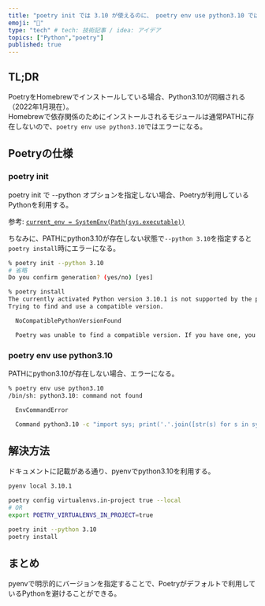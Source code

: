 ```yaml
---
title: "poetry init では 3.10 が使えるのに、 poetry env use python3.10 ではエラーになる"
emoji: "🔖"
type: "tech" # tech: 技術記事 / idea: アイデア
topics: ["Python","poetry"]
published: true
---
```


## TL;DR

PoetryをHomebrewでインストールしている場合、Python3.10が同梱される（2022年1月現在）。  
Homebrewで依存関係のためにインストールされるモジュールは通常PATHに存在しないので、`poetry env use python3.10`ではエラーになる。

## Poetryの仕様

### poetry init

poetry init で --python オプションを指定しない場合、Poetryが利用しているPythonを利用する。

参考: [`current_env = SystemEnv(Path(sys.executable))`](https://github.com/python-poetry/poetry/blob/ecb030e1f0b7c13cc11971f00ee5012e82a892bc/src/poetry/console/commands/init.py#L151-L152)

ちなみに、PATHにpython3.10が存在しない状態で`--python 3.10`を指定すると `poetry install`時にエラーになる。

```bash
% poetry init --python 3.10
# 省略
Do you confirm generation? (yes/no) [yes]

% poetry install
The currently activated Python version 3.10.1 is not supported by the project (3.10).
Trying to find and use a compatible version. 

  NoCompatiblePythonVersionFound

  Poetry was unable to find a compatible version. If you have one, you can explicitly use it via the "env use" command.
```

### poetry env use python3.10

PATHにpython3.10が存在しない場合、エラーになる。

```bash
% poetry env use python3.10
/bin/sh: python3.10: command not found

  EnvCommandError

  Command python3.10 -c "import sys; print('.'.join([str(s) for s in sys.version_info[:3]]))" errored with the following return code 127, and output:
```

## 解決方法

ドキュメントに記載がある通り、pyenvでpython3.10を利用する。

```bash
pyenv local 3.10.1

poetry config virtualenvs.in-project true --local
# OR
export POETRY_VIRTUALENVS_IN_PROJECT=true

poetry init --python 3.10
poetry install
```

## まとめ

pyenvで明示的にバージョンを指定することで、Poetryがデフォルトで利用しているPythonを避けることができる。
